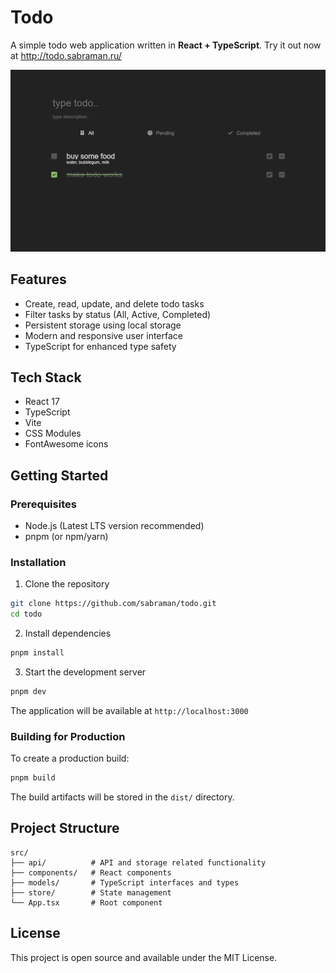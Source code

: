 # Todo

A simple todo web application written in **React + TypeScript**. Try it out now at <http://todo.sabraman.ru/>

![screenshot](https://github.com/sabraman/todo/blob/main/screenshot.png?raw=true)

## Features

- Create, read, update, and delete todo tasks
- Filter tasks by status (All, Active, Completed)
- Persistent storage using local storage
- Modern and responsive user interface
- TypeScript for enhanced type safety

## Tech Stack

- React 17
- TypeScript
- Vite
- CSS Modules
- FontAwesome icons

## Getting Started

### Prerequisites

- Node.js (Latest LTS version recommended)
- pnpm (or npm/yarn)

### Installation

1. Clone the repository
```bash
git clone https://github.com/sabraman/todo.git
cd todo
```

2. Install dependencies
```bash
pnpm install
```

3. Start the development server
```bash
pnpm dev
```

The application will be available at `http://localhost:3000`

### Building for Production

To create a production build:

```bash
pnpm build
```

The build artifacts will be stored in the `dist/` directory.

## Project Structure

```
src/
├── api/          # API and storage related functionality
├── components/   # React components
├── models/       # TypeScript interfaces and types
├── store/        # State management
└── App.tsx       # Root component
```

## License

This project is open source and available under the MIT License.
